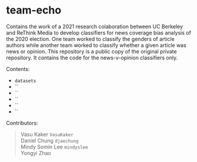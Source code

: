 # team-echo
Contains the work of a 2021 research colaboration between UC Berkeley and ReThink Media to develop classifiers for news coverage bias analysis of the 2020 election. One team worked to classify the genders of article authors while another team worked to classify whether a given article was news or opinion. This repository is a public copy of the original private repository. It contains the code for the news-v-opinion classifiers only.

Contents:
* `datasets`
* ``
* ``
* ``
* ``
* ``

Contributors:
> Vasu Kaker `VasuKaker` <br /> Daniel Chung `djaechung` <br /> Mindy Somin Lee `mindyslee` <br /> Yongyi Zhao

